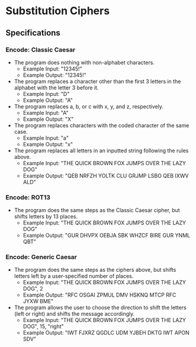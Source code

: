 # Substitution Ciphers

## Specifications

### Encode: Classic Caesar

* The program does nothing with non-alphabet characters.
  * Example Input: "12345!"
  * Example Output: "12345!"
* The program replaces a character other than the first 3 letters in the alphabet with the letter 3 before it.
  * Example Input: "D"
  * Example Output: "A"
* The program replaces a, b, or c with x, y, and z, respectively.
  * Example Input: "A"
  * Example Output: "X"
* The program replaces characters with the coded character of the same case.
  * Example Input: "a"
  * Example Output: "x"
* The program replaces all letters in an inputted string following the rules above.
  * Example Input: "THE QUICK BROWN FOX JUMPS OVER THE LAZY DOG"
  * Example Output: "QEB NRFZH YOLTK CLU GRJMP LSBO QEB IXWV ALD"

### Encode: ROT13

* The program does the same steps as the Classic Caesar cipher, but shifts letters by 13 places.
  * Example Input: "THE QUICK BROWN FOX JUMPS OVER THE LAZY DOG"
  * Example Output: "GUR DHVPX OEBJA SBK WHZCF BIRE GUR YNML QBT"

### Encode: Generic Caesar

* The program does the same steps as the ciphers above, but shifts letters left by a user-specified number of places.
  * Example Input: "THE QUICK BROWN FOX JUMPS OVER THE LAZY DOG", 2
  * Example Output: "RFC OSGAI ZPMUL DMV HSKNQ MTCP RFC JYXW BME"
* The program allows the user to choose the direction to shift the letters (left or right) and shifts the message accordingly.
  * Example Input: "THE QUICK BROWN FOX JUMPS OVER THE LAZY DOG", 15, "right"
  * Example Output: "IWT FJXRZ QGDLC UDM YJBEH DKTG IWT APON SDV"
